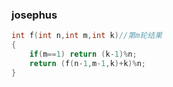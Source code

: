 ### josephus

```c++
int f(int n,int m,int k)//第m轮结果
{
    if(m==1) return (k-1)%n;
    return (f(n-1,m-1,k)+k)%n;
}
```

